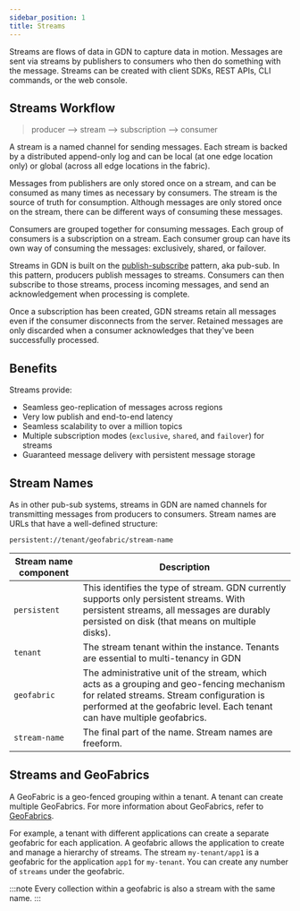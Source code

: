 ```yaml
---
sidebar_position: 1
title: Streams
---
```


Streams are flows of data in GDN to capture data in motion. Messages are sent via streams by publishers to consumers who then do something with the message. Streams can be created with client SDKs, REST APIs, CLI commands, or the web console.

## Streams Workflow

> producer --> stream --> subscription --> consumer

A stream is a named channel for sending messages. Each stream is backed by a distributed append-only log and can be local (at one edge location only) or global (across all edge locations in the fabric).

Messages from publishers are only stored once on a stream, and can be consumed as many times as necessary by consumers. The stream is the source of truth for consumption. Although messages are only stored once on the stream, there can be different ways of consuming these messages.

Consumers are grouped together for consuming messages. Each group of consumers is a subscription on a stream. Each consumer group can have its own way of consuming the messages: exclusively, shared, or failover.

Streams in GDN is built on the [publish-subscribe](https://en.wikipedia.org/wiki/Publish%E2%80%93subscribe_pattern) pattern, aka pub-sub. In this pattern, producers publish messages to streams. Consumers can then subscribe to those streams, process incoming messages, and send an acknowledgement when processing is complete.

Once a subscription has been created, GDN streams retain all messages even if the consumer disconnects from the server. Retained messages are only discarded when a consumer acknowledges that they've been successfully processed.

## Benefits

Streams provide:

- Seamless geo-replication of messages across regions
- Very low publish and end-to-end latency
- Seamless scalability to over a million topics
- Multiple subscription modes (`exclusive`, `shared`, and `failover`) for streams
- Guaranteed message delivery with persistent message storage

## Stream Names

As in other pub-sub systems, streams in GDN are named channels for transmitting messages from producers to consumers. Stream names are URLs that have a well-defined structure:

```http
persistent://tenant/geofabric/stream-name
```

|Stream name component | Description |
|--------------------|---------------|
|`persistent` | This identifies the type of stream. GDN currently supports only persistent streams. With persistent streams, all messages are durably persisted on disk (that means on multiple disks).
|`tenant`             | The stream tenant within the instance. Tenants are essential to multi-tenancy in GDN |
|`geofabric`          | The administrative unit of the stream, which acts as a grouping and geo-fencing mechanism for related streams. Stream configuration is performed at the geofabric level. Each tenant can have multiple geofabrics. |
|`stream-name`              | The final part of the name. Stream names are freeform. |

## Streams and GeoFabrics

A GeoFabric is a geo-fenced grouping within a tenant. A tenant can create multiple GeoFabrics. For more information about GeoFabrics, refer to [GeoFabrics](../geofabrics/index.md).

For example, a tenant with different applications can create a separate geofabric for each application. A geofabric allows the application to create and manage a hierarchy of streams. The stream `my-tenant/app1` is a geofabric for the application `app1` for `my-tenant`. You can create any number of `streams` under the geofabric.

:::note
Every collection within a geofabric is also a stream with the same name.
:::
